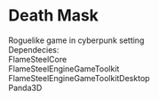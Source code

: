 # Death Mask
Roguelike game in cyberpunk setting
<br>
Dependecies:<br>
FlameSteelCore<br>
FlameSteelEngineGameToolkit<br>
FlameSteelEngineGameToolkitDesktop<br>
Panda3D
